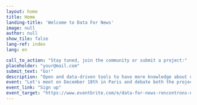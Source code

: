 ```yaml
---
layout: home
title: Home
landing-title: 'Welcome to Data For News'
image: null
author: null
show_tile: false
lang-ref: index
lang: en

call_to_action: "Stay tuned, join the community or submit a project:"
placeholder: "your@mail.com"
submit_text: "Go!"
description: "Open and data-driven tools to have more knowledge about our news and explore the media"
event: "Let's meet on December 18th in Paris and debate both the projects and the community!"
event_link: "Sign up"
event_target: "https://www.eventbrite.com/e/data-for-news-rencontrons-nous-tickets-53178195414"
---
```

